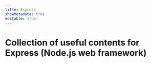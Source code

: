 ```yaml
---
title: Express
showMetadata: true
editable: true
---
```


# Collection of useful contents for Express (Node.js web framework)
